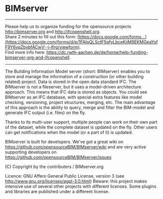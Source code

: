 BIMserver
=========

-----
Please help us to organize funding for the opensource projects http://bimserver.org and http://ifcopenshell.org.  
Share 2 minutes to fill out this form: [https://docs.google.com/forms...](https://docs.google.com/forms/d/e/1FAIpQLSctF5qfyLbceKijM9EKMGeaYsfF9Y6vqZbybfACwV--i-lfrg/viewform).    
Find more info here: https://dc.rwth-aachen.de/de/home/help-funding-bimserver-org-and-ifcopenshell.

-----


The Building Information Model server (short: BIMserver) enables you to store and manage the information of a construction (or other building related) project. Data is stored in the open data standard IFC. The BIMserver is not a fileserver, but it uses a model-driven architecture approach. This means that IFC data is stored as objects. You could see BIMserver as an IFC database, with special extra features like model checking, versioning, project structures, merging, etc. The main advantage of this approach is the ability to query, merge and filter the BIM-model and generate IFC output (i.e. files) on the fly.

Thanks to its multi-user support, multiple people can work on their own part of the dataset, while the complete dataset is updated on the fly. Other users can get notifications when the model (or a part of it) is updated. 

BIMserver is built for developers. We've got a great wiki on https://github.com/opensourceBIM/BIMserver/wiki and are very active supporting developers on https://github.com/opensourceBIM/BIMserver/issues 

(C) Copyright by the contributers / BIMserver.org

Licence: GNU Affero General Public License, version 3 (see http://www.gnu.org/licenses/agpl-3.0.html)
Beware: this project makes intensive use of several other projects with different licenses. Some plugins and libraries are published under a different license.
